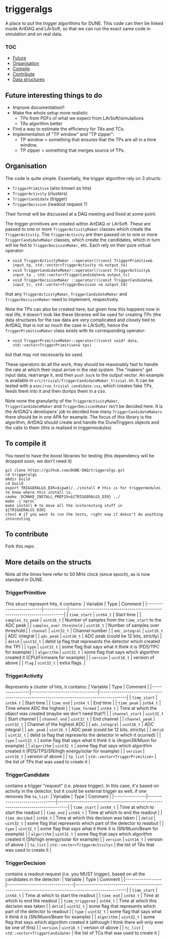 # triggeralgs
A place to put the trigger algorithms for DUNE. This code can then be
linked inside ArtDAQ and LArSoft, so that we can run the exact same
code in simulation and on real data.

### TOC
 - [Future](#future)
 - [Organisation](#organisation)
 - [Compile](#compile)
 - [Contribute](#contribute)
 - [Data structures](#structs)

<a name="future">

## Future interesting things to do
 - Improve documentation!!
 - Make the whole setup more realistic
   - TPs from PDFs of what we expect from LArSoft/simulations
   - TAs algorithm better
 - Find a way to estimate the efficiency for TAs and TCs.
 - Implementation of "TP window" and "TP zipper":
   - TP window = something that ensures that the TPs are all in a time window,
   - TP zipper = something that merges source of TPs.


<a name="organisation"/>

## Organisation
The code is quite simple. Essentially, the trigger algorithm rely on 3
structs:
 - `TriggerPrimitive` (also known as hits)
 - `TriggerActivity` (clusters)
 - `TriggerCandidate` (trigger)
 - `TriggerDecision` (readout request ?)
 
Their format will be discussed at a DAQ meeting and fixed at some point.

The trigger primitives are created within ArtDAQ or LArSoft. These are
passed to one or more `TriggerActivityMaker` classes which create the
`TriggerActivity`. The `TriggerActivity` are then passed on to one
or more `TriggerCandidateMaker` classes, which create the
candidates, which in turn will be fed to `TriggerDecisionMaker`, etc. Each rely on their pure virtual operator:
 - `void TriggerActivityMaker ::operator()(const TriggerPrimitive& input_tp, std::vector<TriggerActivity >& output_ta)`
 - `void TriggerCandidateMaker::operator()(const TriggerActivity& input_ta , std::vector<TriggerCandidate>& output_tc)`
 - `void TriggerDecisionMaker ::operator()(const TriggerCandidate& input_tc, std::vector<TriggerDecision >& output_td)`

that any `TriggerActivityMaker`, `TriggerCandidateMaker` and
`TriggerDecisionMaker` need to implement, respectively.

Note the TPs can also be created here, but given how this happens now
in real life, it doesn't look like these libraries will be used for
creating TPs (the data structures for the raw data are very
complicated and closely tied to ArtDAQ, that is not so much the case
in LArSoft), hence the `TriggerPrimitiveMaker` class exists with its
corresponding operator:
- `void TriggerPrimitiveMaker::operator()(const void* data, std::vector<TriggerPrimitive>& tps)`

but that may not necessarily be used.

These operators do all the work, they should be reasonably
fast to handle the rate at which their input arrive in the real
system. The "makers" get input data, rearrange it, and then
`push_back` to the output vector. An example is available in
`src/trivial/TriggerCandidateMaker_trivial.hh`. It can be tested with
a `exec/run_trivial_candidate.cxx`, which creates fake TPs, feeds
them into it and then dumps them in a csv.

Note none the granularity of the `TriggerActivityMaker`,
`TriggerCandidateMaker` and `TriggerDecisionMaker` isn't be decided here. 
It is the ArtDAQ's developers' job to decided how many
`TriggerCandidateMakers` there should be in one APA for example. The
focus of this library is the algorithm, ArtDAQ should
create and handle the DuneTriggers objects and the calls to them (this is realised in triggermodules)

<a name="compile"/>

## To compile it
You need to have the boost libraries for testing (this dependency will be dropped soon, we don't need it)
```
git clone https://github.com/DUNE-DAQ/triggeralgs.git
cd triggeralgs
mkdir build
cd build
export TRIGGERALGS_DIR=$(pwd)/../install # this is for triggermodules to know where this install is.
cmake -DCMAKE_INSTALL_PREFIX=${TRIGGERALGS_DIR} ../
make -j`nproc`
make install # to move all the insteresting stuff in ${TRIGGERALGS_DIR}
ctest # if you want to run the tests, right now it doesn't do anything interesting
```

<a name="contribute"/>

## To contribute
Fork this repo.

<a name="structs"/>

## More details on the structs
Note all the times here refer to 50 MHz clock (since epoch), as is now standard in DUNE.

### TriggerPrimitive
This struct represent hits, it contains:
| Variable                 | Type       | Comment                                                                   |
|--------------------------|------------|---------------------------------------------------------------------------|
| `time_start`             | `int64_t`  | Start time                                                                |
| `samples_to_peak`        | `uint16_t` | Number of samples from the `time_start` to the ADC peak                   |
| `samples_over_threshold` | `uint16_t` | Number of samples over threshold                                          |
| `channel`                | `uint32_t` | Channel number                                                            |
| `adc_integral`           | `uint16_t` | ADC integral                                                              |
| `adc_peak`               | `uint16_t` | ADC peak (could be 12 bits, strictly)                                     |
| `detid`                  | `uint32_t` | detid (a flag that represents the detector which created the TP)          |
| `type`                   | `uint32_t` | some flag that says what it think it is (PDS/TPC for example)             |
| `algorithm`              | `uint32_t` | some flag that says which algorithm created it (CPU/Firmware for example) |
| `version`                | `uint16_t` | version of above                                                          |
| `flag`                   | `uint32_t` | extra flags.                                                              |

### TriggerActivity
Represents a cluster of hits, it contains:
| Variable        | Type                            | Comment                                                                                   |
|-----------------|---------------------------------|-------------------------------------------------------------------------------------------|
| `time_start`    | `int64_t`                       | Start time                                                                                |
| `time_end`      | `int64_t`                       | End time                                                                                  |
| `time_peak`     | `int64_t`                       | Time where ADC the highest                                                                |
| `time_formed`   | `int64_t`                       | Time at which the object was created (maybe we don't need that?)                          |
| `channel_start` | `uint32_t`                      | Start channel                                                                             |
| `channel_end`   | `uint32_t`                      | End channel                                                                               |
| `channel_peak`  | `uint32_t`                      | Channel of the highest ADC                                                                |
| `adc_integral`  | `uint16_t`                      | ADC integral                                                                              |
| `adc_peak`      | `uint16_t`                      | ADC peak (could be 12 bits, strictly)                                                     |
| `detid`         | `uint32_t`                      | detid (a flag that represents the detector in which it ocurred)                           |
| `type`          | `uint32_t`                      | some flag that says what it think it is (Argon39/Muon for example)                        |
| `algorithm`     | `uint32_t`                      | some flag that says which algorithm created it (PDS/TPS/SN/high energy/solar for example) |
| `version`       | `uint16_t`                      | version of above                                                                          |
| `tp_list`       | `std::vector<TriggerPrimitive>` | the list of TPs that was used to create it                                                |
 
### TriggerCandidate
contains a trigger "request" (i.e. please trigger). In this case, it's based on activity in the detector, but it could be external trigger as well, if one removes the `ta_list`:
| Variable       | Type                           | Comment                                                                           |
|----------------|--------------------------------|-----------------------------------------------------------------------------------|
| `time_start`   | `int64_t`                      | Time at which to start the readout                                                |
| `time_end`     | `int64_t`                      | Time at which to end the readout                                                  |
| `time_decided` | `int64_t`                      | Time at which this decision was taken                                             |
| `detid`        | `uint32_t`                     | some flag that represents which part of the detector to readout                   |
| `type`         | `uint32_t`                     | some flag that says what it think it is (SN/Muon/Beam for example)                |
| `algorithm`    | `uint32_t`                     | some flag that says which algorithm created it (SN/high energy/solar for example) |
| `version`      | `uint16_t`                     | version of above                                                                  |
| `ta_list`      | `std::vector<TriggerActivity>` | the list of TAs that was used to create it                                        |

### TriggerDecision
contains a readout request (i.e. you MUST trigger), based on all the candidates in the detector:
| Variable         | Type                            | Comment                                                                                               |
|------------------|---------------------------------|-------------------------------------------------------------------------------------------------------|
| `time_start`     | `int64_t`                       | Time at which to start the readout                                                                    |
| `time_end`       | `int64_t`                       | Time at which to end the readout                                                                      |
| `time_triggered` | `int64_t`                       | Time at which this decision was taken                                                                 |
| `detid`          | `uint32_t`                      | some flag that represents which part of the detector to readout                                       |
| `type`           | `uint32_t`                      | some flag that says what it think it is (SN/Muon/Beam for example)                                    |
| `algorithm`      | `uint32_t`                      | some flag that says which algorithm created it (although I think there will only ever be one of this) |
| `version`        | `uint16_t`                      | version of above                                                                                      |
| `tc_list`        | `std::vector<TriggerCandidate>` | the list of TCs that was used to create it                                                            |
